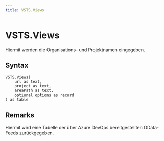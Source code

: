 ```yaml
---
title: VSTS.Views
---
```


# VSTS.Views


Hiermit werden die Organisations- und Projektnamen eingegeben.


## Syntax

```powerquery
VSTS.Views(
    url as text,
    project as text,
    areaPath as text,
    optional options as record
) as table
```


## Remarks

Hiermit wird eine Tabelle der über Azure DevOps bereitgestellten OData-Feeds zurückgegeben.


